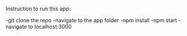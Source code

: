 Instruction to run this app:

-git clone the repo
-navigate to the app folder
-npm install
-npm start
-navigate to localhost:3000